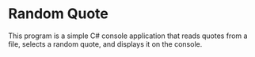 # Random Quote
 
This program is a simple C# console application that reads quotes from a file, selects a random quote, and displays it on the console.